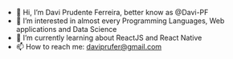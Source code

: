 - 👋 Hi, I’m Davi Prudente Ferreira, better know as @Davi-PF
- 👀 I’m interested in almost every Programming Languages, Web applications and Data Science
- 🌱 I’m currently learning about ReactJS and React Native
- 📫 How to reach me: daviprufer@gmail.com

<!---
Davi-PF/Davi-PF is a ✨ special ✨ repository because its `README.md` (this file) appears on your GitHub profile.
You can click the Preview link to take a look at your changes.
--->
